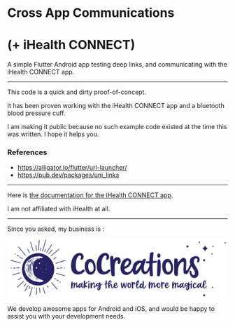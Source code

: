 # Cross App Communications
# (+ iHealth CONNECT)

A simple Flutter Android app testing deep links,
and communicating with the iHealth CONNECT app.

----

This code is a quick and dirty proof-of-concept.

It has been proven working with the iHealth CONNECT app and a bluetooth blood pressure cuff.

I am making it public because no such example code existed at the time this was written.  I hope it helps you.

### References 

* https://alligator.io/flutter/url-launcher/
* https://pub.dev/packages/uni_links



----

Here is [the documentation for the iHealth CONNECT app](./readme_assets/LayeredAppDocument-Android.pdf).

I am not affiliated with iHealth at all.

----

Since you asked, my business is :

[![CoCreations](./readme_assets/cc1.jpg)](https://cocreations.com.au)


We develop awesome apps for Android and iOS, and would be happy to assist you with your development needs.